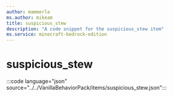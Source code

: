 ```yaml
---
author: mammerla
ms.author: mikeam
title: suspicious_stew
description: "A code snippet for the suspicious_stew item"
ms.service: minecraft-bedrock-edition
---
```


# suspicious_stew

:::code language="json" source="../../VanillaBehaviorPack/items/suspicious_stew.json":::
